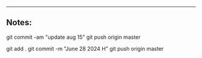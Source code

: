 ----

## Notes:

git commit -am "update aug 15"
git push origin master

git add .
git commit -m "June 28 2024 H"
git push origin master
